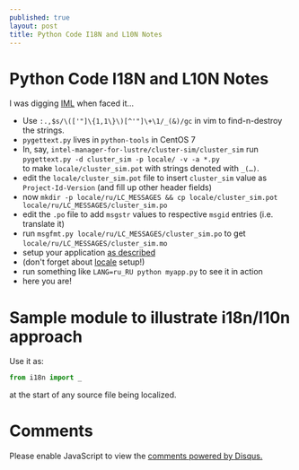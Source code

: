 ```yaml
---
published: true
layout: post
title: Python Code I18N and L10N Notes
---
```

# Python Code I18N and L10N Notes

I was digging [IML](https://intel-hpdd.github.io/Online-Help/) when faced it...

- Use `:.,$s/\(['"]\{1,1\}\)[^'"]\+\1/_(&)/gc` in vim to find-n-destroy the strings.
- `pygettext.py` lives in `python-tools` in CentOS 7
- In, say, `intel-manager-for-lustre/cluster-sim/cluster_sim` run  
`pygettext.py -d cluster_sim -p locale/ -v -a *.py`  
to make `locale/cluster_sim.pot` with strings denoted with `_(…)`.
- edit the `locale/cluster_sim.pot` file to insert `cluster_sim` value as `Project-Id-Version` (and fill up other header fields)
- now `mkdir -p locale/ru/LC_MESSAGES && cp locale/cluster_sim.pot locale/ru/LC_MESSAGES/cluster_sim.po`
- edit the `.po` file to add `msgstr` values to respective `msgid` entries (i.e. translate it)
- run `msgfmt.py locale/ru/LC_MESSAGES/cluster_sim.po` to get `locale/ru/LC_MESSAGES/cluster_sim.mo`
- setup your application [as described](https://docs.python.org/2/library/gettext.html)
- (don't forget about [locale](https://docs.python.org/2/library/locale.html) setup!)
- run something like `LANG=ru_RU python myapp.py` to see it in action
- here you are!

# Sample module to illustrate i18n/l10n approach

Use it as:
```python
from i18n import _
```
at the start of any source file being localized.

<script src="https://gist.github.com/jn0/6b9d2661529f6a67ac62a6cbc66e8b65.js"></script>

# Comments

<div id="disqus_thread"></div>
<script>

/**
*  RECOMMENDED CONFIGURATION VARIABLES: EDIT AND UNCOMMENT THE SECTION BELOW TO INSERT DYNAMIC VALUES FROM YOUR PLATFORM OR CMS.
*  LEARN WHY DEFINING THESE VARIABLES IS IMPORTANT: https://disqus.com/admin/universalcode/#configuration-variables*/
/*
var disqus_config = function () {
this.page.url = PAGE_URL;  // Replace PAGE_URL with your page's canonical URL variable
this.page.identifier = PAGE_IDENTIFIER; // Replace PAGE_IDENTIFIER with your page's unique identifier variable
};
*/
(function() { // DON'T EDIT BELOW THIS LINE
var d = document, s = d.createElement('script');
s.src = '//jn0.disqus.com/embed.js';
s.setAttribute('data-timestamp', +new Date());
(d.head || d.body).appendChild(s);
})();
</script>
<noscript>Please enable JavaScript to view the <a href="https://disqus.com/?ref_noscript">comments powered by Disqus.</a></noscript>
